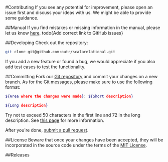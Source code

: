 #Contributing
If you see any potential for improvement, please open an issue first and discuss your ideas with us. We might be able to provide some guidance.

##Manual
If you find mistakes or missing information in the manual, please let us know [here](/). todo{Add correct link to GitHub issues}

##Developing
Check out the repository:

```bash
git clone git@github.com:outr/scalarelational.git
```

If you add a new feature or found a bug, we would appreciate if you also add test cases to test the functionality.

##Committing
Fork our [Git repository](https://github.com/outr/scalarelational) and commit your changes on a new branch. As for the Git messages, please make sure to use the following format:

```bash
${Area where the changes were made}: ${Short description}

${Long description}
```

Try not to exceed 50 characters in the first line and 72 in the long description. See [this page](http://tbaggery.com/2008/04/19/a-note-about-git-commit-messages.html) for more information.

After you're done, [submit a pull request](https://help.github.com/articles/creating-a-pull-request/).

##License
Beware that once your changes have been accepted, they will be incorporated in the source code under the terms of the [MIT License](http://opensource.org/licenses/MIT).

##Releases